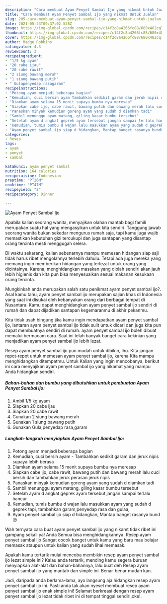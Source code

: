 ```yaml
---
description: "Cara membuat Ayam Penyet Sambal Ijo yang nikmat Untuk Jualan"
title: "Cara membuat Ayam Penyet Sambal Ijo yang nikmat Untuk Jualan"
slug: 285-cara-membuat-ayam-penyet-sambal-ijo-yang-nikmat-untuk-jualan
date: 2021-05-23T09:37:02.528Z
image: https://img-global.cpcdn.com/recipes/c14f2c8a4266fc88/680x482cq70/ayam-penyet-sambal-ijo-foto-resep-utama.jpg
thumbnail: https://img-global.cpcdn.com/recipes/c14f2c8a4266fc88/680x482cq70/ayam-penyet-sambal-ijo-foto-resep-utama.jpg
cover: https://img-global.cpcdn.com/recipes/c14f2c8a4266fc88/680x482cq70/ayam-penyet-sambal-ijo-foto-resep-utama.jpg
author: Madge Robbins
ratingvalue: 4.3
reviewcount: 3
recipeingredient:
- "1/5 kg ayam"
- "20 cabe ijau"
- "20 cabe rawit"
- "2 siung bawang merah"
- "1 siung bawang putih"
- " Gulapenyedap rasagaram"
recipeinstructions:
- "Potong ayam menjadi beberapa bagian"
- "Kemudian, cuci bersih ayam Tambahkan sedikit garam dan jeruk nipis supaya lebih berasa"
- "Diamkan ayam selama 15 menit supaya bumbu nya meresap"
- "Siapkan cabe ijo, cabe rawit, bawang putih dan bawang merah lalu cuci bersih dan tambahkan jeruk perasan jeruk nipis"
- "Panaskan minyak kemudian goreng ayam yang sudah d diamkan tadi"
- "Sambil menunggu ayam matang, giling kasar bumbu tersebut"
- "Setelah ayam d angkat geprek ayam tersebut jangan sampai terlalu hancur"
- "Kemudian, tumis bumbu d wajan lalu masukkan ayam yang sudah d geprek tapi, tambahkan garam,penyedap rasa dan gulaa,"
- "Ayam penyet sambal ijo siap d hidangkan, Mantap banget rasanya bund😚"
categories:
- Resep
tags:
- ayam
- penyet
- sambal

katakunci: ayam penyet sambal 
nutrition: 164 calories
recipecuisine: Indonesian
preptime: "PT26M"
cooktime: "PT47M"
recipeyield: "2"
recipecategory: Dinner

---
```



![Ayam Penyet Sambal Ijo](https://img-global.cpcdn.com/recipes/c14f2c8a4266fc88/680x482cq70/ayam-penyet-sambal-ijo-foto-resep-utama.jpg)

Apabila kalian seorang wanita, menyajikan olahan mantab bagi famili merupakan suatu hal yang mengasyikan untuk kita sendiri. Tanggung jawab seorang  wanita bukan sekedar mengurus rumah saja, tapi kamu juga wajib memastikan kebutuhan gizi tercukupi dan juga santapan yang disantap orang tercinta mesti menggugah selera.

Di waktu  sekarang, kalian sebenarnya mampu memesan hidangan siap saji tidak harus ribet mengolahnya terlebih dahulu. Tetapi ada juga mereka yang memang ingin memberikan hidangan yang terlezat untuk orang yang dicintainya. Karena, menghidangkan masakan yang diolah sendiri akan jauh lebih higienis dan kita pun bisa menyesuaikan sesuai makanan kesukaan orang tercinta. 



Mungkinkah anda merupakan salah satu penikmat ayam penyet sambal ijo?. Asal kamu tahu, ayam penyet sambal ijo merupakan sajian khas di Indonesia yang saat ini disukai oleh kebanyakan orang dari berbagai tempat di Nusantara. Kamu dapat menghidangkan ayam penyet sambal ijo sendiri di rumah dan dapat dijadikan santapan kegemaranmu di akhir pekanmu.

Kita tidak usah bingung jika kamu ingin mendapatkan ayam penyet sambal ijo, lantaran ayam penyet sambal ijo tidak sulit untuk dicari dan juga kita pun dapat membuatnya sendiri di rumah. ayam penyet sambal ijo boleh dibuat memalui bermacam cara. Saat ini telah banyak banget cara kekinian yang menjadikan ayam penyet sambal ijo lebih lezat.

Resep ayam penyet sambal ijo pun mudah untuk dibikin, lho. Kita jangan repot-repot untuk memesan ayam penyet sambal ijo, karena Kita mampu menghidangkan ditempatmu. Untuk Kalian yang ingin mencobanya, berikut ini cara menyajikan ayam penyet sambal ijo yang nikamat yang mampu Anda hidangkan sendiri.

<!--inarticleads1-->

##### Bahan-bahan dan bumbu yang dibutuhkan untuk pembuatan Ayam Penyet Sambal Ijo:

1. Ambil 1/5 kg ayam
1. Siapkan 20 cabe ijau
1. Siapkan 20 cabe rawit
1. Gunakan 2 siung bawang merah
1. Gunakan 1 siung bawang putih
1. Gunakan  Gula,penyedap rasa,garam




<!--inarticleads2-->

##### Langkah-langkah menyiapkan Ayam Penyet Sambal Ijo:

1. Potong ayam menjadi beberapa bagian
1. Kemudian, cuci bersih ayam - Tambahkan sedikit garam dan jeruk nipis supaya lebih berasa
1. Diamkan ayam selama 15 menit supaya bumbu nya meresap
1. Siapkan cabe ijo, cabe rawit, bawang putih dan bawang merah lalu cuci bersih dan tambahkan jeruk perasan jeruk nipis
1. Panaskan minyak kemudian goreng ayam yang sudah d diamkan tadi
1. Sambil menunggu ayam matang, giling kasar bumbu tersebut
1. Setelah ayam d angkat geprek ayam tersebut jangan sampai terlalu hancur
1. Kemudian, tumis bumbu d wajan lalu masukkan ayam yang sudah d geprek tapi, tambahkan garam,penyedap rasa dan gulaa,
1. Ayam penyet sambal ijo siap d hidangkan, Mantap banget rasanya bund😚




Wah ternyata cara buat ayam penyet sambal ijo yang nikamt tidak ribet ini gampang sekali ya! Anda Semua bisa menghidangkannya. Resep ayam penyet sambal ijo Sangat cocok banget untuk kamu yang baru mau belajar memasak ataupun untuk kalian yang sudah lihai memasak.

Apakah kamu tertarik mulai mencoba membikin resep ayam penyet sambal ijo lezat simple ini? Kalau anda tertarik, mending kamu segera buruan menyiapkan alat-alat dan bahan-bahannya, lalu buat deh Resep ayam penyet sambal ijo yang mantab dan simple ini. Benar-benar mudah kan. 

Jadi, daripada anda berlama-lama, ayo langsung aja hidangkan resep ayam penyet sambal ijo ini. Pasti anda tak akan nyesel membuat resep ayam penyet sambal ijo enak simple ini! Selamat berkreasi dengan resep ayam penyet sambal ijo lezat tidak ribet ini di tempat tinggal sendiri,oke!.

